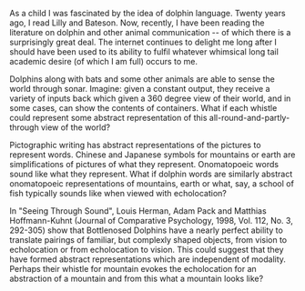 As a child I was fascinated by the idea of dolphin language. Twenty years ago, I read Lilly and Bateson. Now, recently, I have been reading the literature on dolphin and other animal communication -- of which there is a surprisingly great deal. The internet continues to delight me long after I should have been used to its ability to fulfil whatever whimsical long tail academic desire (of which I am full) occurs to me.

Dolphins along with bats and some other animals are able to sense the world through sonar. Imagine: given a constant output, they receive a variety of inputs back which given a 360 degree view of their world, and in some cases, can show the contents of containers. What if each whistle could represent some abstract representation of this all-round-and-partly-through view of the world?

Pictographic writing has abstract representations of the pictures to represent words. Chinese and Japanese symbols for mountains or earth are simplifications of pictures of what they represent. Onomatopoeic words sound like what they represent. What if dolphin words are similarly abstract onomatopoeic representations of mountains, earth or what, say, a school of fish typically sounds like when viewed with echolocation?

In "Seeing Through Sound", Louis Herman, Adam Pack and Matthias Hoffmann-Kuhnt (Journal of Comparative Psychology, 1998, Vol. 112, No. 3, 292-305) show that Bottlenosed Dolphins have a nearly perfect ability to translate pairings of familiar, but complexly shaped objects, from vision to echolocation or from echolocation to vision. This could suggest that they have formed abstract representations which are independent of modality. Perhaps their whistle for mountain evokes the echolocation for an abstraction of a mountain and from this what a mountain looks like?